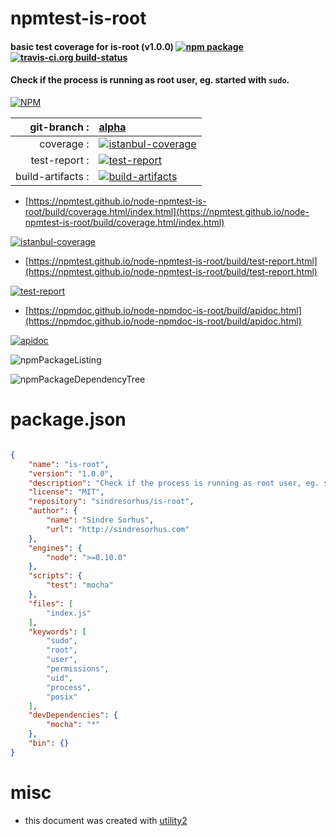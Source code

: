 # npmtest-is-root

#### basic test coverage for  is-root (v1.0.0)  [![npm package](https://img.shields.io/npm/v/npmtest-is-root.svg?style=flat-square)](https://www.npmjs.org/package/npmtest-is-root) [![travis-ci.org build-status](https://api.travis-ci.org/npmtest/node-npmtest-is-root.svg)](https://travis-ci.org/npmtest/node-npmtest-is-root)

#### Check if the process is running as root user, eg. started with `sudo`.

[![NPM](https://nodei.co/npm/is-root.png?downloads=true&downloadRank=true&stars=true)](https://www.npmjs.com/package/is-root)

| git-branch : | [alpha](https://github.com/npmtest/node-npmtest-is-root/tree/alpha)|
|--:|:--|
| coverage : | [![istanbul-coverage](https://npmtest.github.io/node-npmtest-is-root/build/coverage.badge.svg)](https://npmtest.github.io/node-npmtest-is-root/build/coverage.html/index.html)|
| test-report : | [![test-report](https://npmtest.github.io/node-npmtest-is-root/build/test-report.badge.svg)](https://npmtest.github.io/node-npmtest-is-root/build/test-report.html)|
| build-artifacts : | [![build-artifacts](https://npmtest.github.io/node-npmtest-is-root/glyphicons_144_folder_open.png)](https://github.com/npmtest/node-npmtest-is-root/tree/gh-pages/build)|

- [https://npmtest.github.io/node-npmtest-is-root/build/coverage.html/index.html](https://npmtest.github.io/node-npmtest-is-root/build/coverage.html/index.html)

[![istanbul-coverage](https://npmtest.github.io/node-npmtest-is-root/build/screenCapture.buildCi.browser.%252Ftmp%252Fbuild%252Fcoverage.lib.html.png)](https://npmtest.github.io/node-npmtest-is-root/build/coverage.html/index.html)

- [https://npmtest.github.io/node-npmtest-is-root/build/test-report.html](https://npmtest.github.io/node-npmtest-is-root/build/test-report.html)

[![test-report](https://npmtest.github.io/node-npmtest-is-root/build/screenCapture.buildCi.browser.%252Ftmp%252Fbuild%252Ftest-report.html.png)](https://npmtest.github.io/node-npmtest-is-root/build/test-report.html)

- [https://npmdoc.github.io/node-npmdoc-is-root/build/apidoc.html](https://npmdoc.github.io/node-npmdoc-is-root/build/apidoc.html)

[![apidoc](https://npmdoc.github.io/node-npmdoc-is-root/build/screenCapture.buildCi.browser.%252Ftmp%252Fbuild%252Fapidoc.html.png)](https://npmdoc.github.io/node-npmdoc-is-root/build/apidoc.html)

![npmPackageListing](https://npmtest.github.io/node-npmtest-is-root/build/screenCapture.npmPackageListing.svg)

![npmPackageDependencyTree](https://npmtest.github.io/node-npmtest-is-root/build/screenCapture.npmPackageDependencyTree.svg)



# package.json

```json

{
    "name": "is-root",
    "version": "1.0.0",
    "description": "Check if the process is running as root user, eg. started with 'sudo'.",
    "license": "MIT",
    "repository": "sindresorhus/is-root",
    "author": {
        "name": "Sindre Sorhus",
        "url": "http://sindresorhus.com"
    },
    "engines": {
        "node": ">=0.10.0"
    },
    "scripts": {
        "test": "mocha"
    },
    "files": [
        "index.js"
    ],
    "keywords": [
        "sudo",
        "root",
        "user",
        "permissions",
        "uid",
        "process",
        "posix"
    ],
    "devDependencies": {
        "mocha": "*"
    },
    "bin": {}
}
```



# misc
- this document was created with [utility2](https://github.com/kaizhu256/node-utility2)
